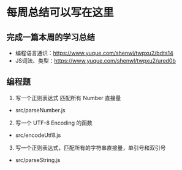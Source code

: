 # 每周总结可以写在这里

## 完成一篇本周的学习总结
- 编程语言通识：https://www.yuque.com/shenwl/twpxu2/bdts14
- JS词法、类型：https://www.yuque.com/shenwl/twpxu2/ured0b

## 编程题
1. 写一个正则表达式 匹配所有 Number 直接量
- src/parseNumber.js

2. 写一个 UTF-8 Encoding 的函数
- src/encodeUtf8.js

3. 写一个正则表达式，匹配所有的字符串直接量，单引号和双引号
- src/parseString.js